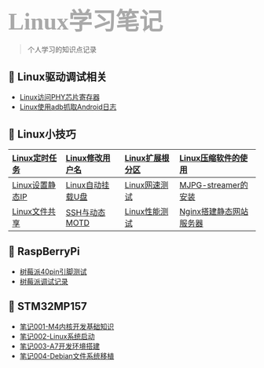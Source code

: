 <!-- _sidebar.md -->
### <font size=24 face="STKaiti" color="darkgray"> Linux学习笔记 </font>    <!-- {docsify-ignore} -->

> 个人学习的知识点记录

## 📍 Linux驱动调试相关

* [Linux访问PHY芯片寄存器](blog/Linux/Linux驱动调试相关/Linux访问PHY芯片寄存器.md)
* [Linux使用adb抓取Android日志](blog/Linux/Linux驱动调试相关/Linux使用adb抓取Android日志.md)

## 🌿 Linux小技巧

| [Linux定时任务](blog/Linux/Linux小技巧/Linux定时任务.md)     | [Linux修改用户名](blog/Linux/Linux小技巧/Linux修改用户名.md)   | [Linux扩展根分区](blog/Linux/Linux小技巧/Linux扩展根分区.md) | [Linux压缩软件的使用](blog/Linux/Linux小技巧/Linux压缩软件的使用.md)         |
| :----------------------------------------------------------- | :------------------------------------------------------------- | :----------------------------------------------------------- | :--------------------------------------------------------------------------- |
| [Linux设置静态IP](blog/Linux/Linux小技巧/linux设置静态IP.md) | [Linux自动挂载U盘](blog/Linux/Linux小技巧/Linux自动挂载U盘.md) | [Linux网速测试](blog/Linux/Linux小技巧/linux网速测试.md)     | [MJPG-streamer的安装](blog/Linux/Linux小技巧/MJPG-streamer的安装.md)         |
| [Linux文件共享](blog/Linux/Linux小技巧/Linux文件共享.md)     | [SSH与动态MOTD](blog/Linux/Linux小技巧/SSH与动态MOTD.md)       | [Linux性能测试](blog/Linux/Linux小技巧/linux性能测试.md)     | [Nginx搭建静态网站服务器](blog/Linux/Linux小技巧/Nginx搭建静态网站服务器.md) |

## 🍓 RaspBerryPi

* [树莓派40pin引脚测试](blog/Linux/raspberryPi/树莓派40pin引脚测试.md)
* [树莓派调试记录](blog/Linux/raspberryPi/树莓派调试记录.md)

## 🍇 STM32MP157

* [笔记001-M4内核开发基础知识](blog/Linux/stm32mp157/笔记001-M4内核开发基础知识.md)
* [笔记002-Linux系统启动](blog/Linux/stm32mp157/笔记002-Linux系统启动.md)
* [笔记003-A7开发环境搭建](blog/Linux/stm32mp157/笔记003-A7开发环境搭建.md)
* [笔记004-Debian文件系统移植](blog/Linux/stm32mp157/笔记004-Debian文件系统移植.md)
